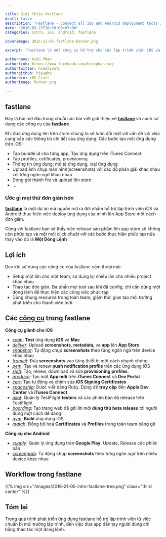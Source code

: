 ```yaml
---

title: Giới thiệu fastlane
draft: false
description: "Fastlane - Connect all iOS and Android deployment tools into one streamlined workflow"
date: "2016-03-22T20:00:00+07:00"
categories: intro, ios, android, fastlane

coverimage: 2016-21-05-fastlane-banner.png

excerpt: "Fastlane là một công cụ hỗ trợ cho các lập trình viên iOS và Android tự động hóa các công việc tẻ nhạt như tạo ảnh screenshot, làm việc với provisioning profile và release ứng dụng trên store."

authorname: Hiếu Phan
authorlink: https://www.facebook.com/hieuphan.sng
authortwitter: hieutieutu
authorgithub: hieuphq
authorbio: iOS Craft
authorimage: hunter.png

---
```


## fastlane
Đây là bài mở đầu trong chuỗi các bài viết giới thiệu về [**fastlane**](https://fastlane.tools) và cách sử dụng các công cụ của [**fastlane**](https://fastlane.tools)

Khi đưa ứng dụng lên trên store chúng ta sẽ luôn đối mặt với vấn đề với việc cung cấp các thông tin chi tiết của ứng dụng. Các bước tạo một ứng dụng trên iOS:

- Tạo bundle id cho từng app. Tạo ứng dụng trên iTunes Connect
- Tạo profiles, cetificates, provisioning
- Thông tin ứng dụng: mô tả ứng dụng, loại ứng dụng
- Upload ảnh chụp màn hình(screenshots) với các độ phân giải khác nhau với từng ngôn ngữ khác nhau
- Đóng gói thành file và upload lên store
- ...

### Ước gì mọi thứ đơn giản hơn

[**fastlane**](https://fastlane.tools) là một dự án mã nguồn mở ra đời nhằm hỗ trợ lập trình viên iOS và Android thực hiện việc deploy ứng dụng của mình lên App Store một cách đơn giản.

Cùng với fastlane bạn sẽ thấy việc release sản phẩm lên app store sẽ không còn phức tạp và mệt mỏi click chuột với các bước thực hiện phức tạp nữa thay vào đó là **Một Dòng Lệnh**

## Lợi ích
Dev khi sử dụng các công cụ của fastlane cảm thoải mái:

- Setup một lần cho một team, sử dụng lại nhiều lần cho nhiều project khác nhau
- Thao tác đơn giản. Đa phần mọi tool sau khi đã config, chỉ cần dùng một dòng lệnh để thực hiện các công việc phức tạp
- Dùng chung resource trong toàn team, giảm thời gian tạo môi trường phát triển cho thành viên mới.

## Các [công cụ](https://github.com/fastlane/fastlane#fastlane-toolchain) trong fastlane

**Công cụ giành cho iOS**

- [*scan*](https://github.com/fastlane/fastlane/tree/master/scan): **Test** ứng dụng **iOS** và **Mac**
- [*deliver*](https://github.com/fastlane/fastlane/tree/master/deliver): Upload **screenshots**, **metadata**, và **app** lên **App Store**
- [*snapshot*](https://github.com/fastlane/fastlane/tree/master/snapshot): Tự động chụp **screenshots** theo từng ngôn ngữ trên device khác nhau
- [*frameit*](https://github.com/fastlane/fastlane/tree/master/frameit): Đưa **screenshots** vào từng thiết bị một cách nhanh chóng
- [*pem*](https://github.com/fastlane/fastlane/tree/master/pem): Tạo và renew **push notification profile** trên các ứng dụng iOS
- [*sigh*](https://github.com/fastlane/fastlane/tree/master/sigh): Tạo, renew, download và sửa **provisioning profiles**.
- [*produce*](https://github.com/fastlane/fastlane/tree/master/produce): Tạo một **App mới** trên **iTunes Connect** và **Dev Portal**
- [*cert*](https://github.com/fastlane/fastlane/tree/master/cert): Tạo tự động và chỉnh sửa **iOS Signing Certificates**
- [*spaceship*](https://github.com/fastlane/fastlane/tree/master/spaceship): Được viết bằng Ruby. Dùng để **truy cập** đến **Apple Dev Center** và **iTunes Connect**
- [*pilot*](https://github.com/fastlane/fastlane/tree/master/pilot): Quản lý TestFlight **testers** và các phiên bản đã release trên TestFlight
- [*boarding*](https://github.com/fastlane/boarding): Tạo trang web để gởi lời mời **dùng thử beta release** tới người dùng một cách dễ dàng
- [*gym*](https://github.com/fastlane/fastlane/tree/master/gym): **Build** ứng dụng iOS
- [*match*](https://github.com/fastlane/fastlane/tree/master/match): Đồng bộ hoá **Certificates** và **Profiles** trong toàn team bằng git

**Công cụ cho Android**

- [*supply*](https://github.com/fastlane/fastlane/tree/master/supply): Quản lý ứng dụng trên **Google Play**. Update, Release các phiên bản
- [*screengrab*](https://github.com/fastlane/fastlane/tree/master/screengrab): Tự động chụp **screenshots** theo từng ngôn ngữ trên nhiều device khác nhau

## Workflow trong fastlane

{{% img src="/images/2016-21-05-intro-fastlane-tree.png" class="third center" %}}

## Tóm lại

Trong quá trình phát triển ứng dụng fastlane hỗ trợ lập trình viên từ việc chuẩn bị môi trường lập trình, đến việc đưa app đến tay người dùng chỉ bằng thao tác một dòng lệnh.
